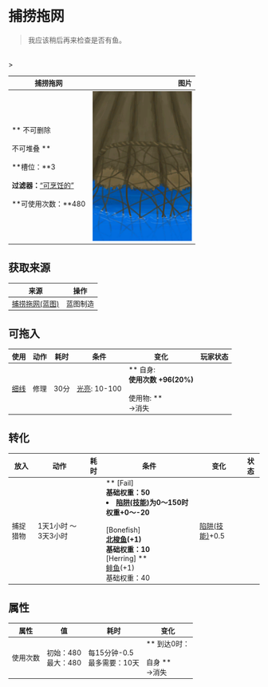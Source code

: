 # 捕捞拖网  
> 我应该稍后再来检查是否有鱼。  
<br>  
>   
  
  捕捞拖网  |   图片   
 ----  |  ----:   
 ** 不可删除 **<br><br>** 不可堆叠 **<br><br>**槽位：**3<br><br>**过滤器：**[“可烹饪的”](tag_Cookable.md)<br><br>**可使用次数：**480  |  <img decoding="async" src="Sprite/RaftFishTrap.png" href="a.md" style="max-width:300px;max-height:300px;">   
  
## 获取来源  
来源  |  操作  
----  |  ----  
[捕捞拖网(蓝图)](Bp_RaftFishTrap.md)  |  蓝图制造  
## 可拖入  
使用  |  动作  |  耗时  |  条件  |  变化  |  玩家状态  
----  |  ----  |  ----  |  ----  |  ----  |  ----  
[细线](CordFiber.md)  |  修理<br>  |  30分  |  [光亮](Light.md): 10-100  |  ** 自身: **<br>使用次数  +96(20%)<br><br>** 使用物: **<br>→消失  |    
## 转化  
放入  |  动作  |  耗时  |  条件  |  变化  |  状态  
----  |  ----  |  ----  |  ----  |  ----  |  ----  
  |  捕捉猎物  |  1天1小时 ～ 3天3小时  |    |  ** [Fail]  **<br>基础权重：50<li>[陷阱(技能)](Skill_Trapping.md)为0～150时权重+0～-20</li><br>** [Bonefish]  **<br>  [北梭鱼](Bonefish.md)(+1)<br>基础权重：10<br>** [Herring]  **<br>  [鲱鱼](Herring.md)(+1)<br>基础权重：40  |  [陷阱(技能)](Skill_Trapping.md)+0.5  
## 属性   
属性  |  值  |  耗时  |  变化  
----  |  ----  |  ----  |  ----  
使用次数  |  初始：480<br>最大：480  |  每15分钟-0.5<br>最多需要：10天  |  ** 到达0时： **<br><br>** 自身 **<br>→消失  


<script>document.title="捕捞拖网 - 卡牌生存百科 Card Survival Wiki";</script>